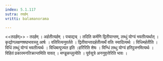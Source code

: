 ```yaml
---
index: 5.1.117
sutra: तदर्हम्
vritti: balamanorama

---
```

<<तदर्हम्>> - तदर्हम् । अर्हतीत्यर्हम् । पचाद्यच् । तदिति कर्मणि द्वितीयान्तम्, लब्धुं योग्यं भवतीत्यर्थात् । कृद्योगलक्षणषष्ठभावस्तु आर्षः । वतिरित्यनुवर्तते । द्वितीयान्तादर्हतीत्यर्थे वतिः स्यादित्यर्थः । विधिमर्हतीति । विधिं लब्धुं योग्यं भवतीत्यर्थः । विधिबत्पूज्यत इति ।हरि॑रिति शेषः । विन्धिं लब्धु योग्यं हरिपूजनमित्यर्थः । विहितं प्रकारमनतिक्रान्तमिति यावत् । मण्डूकप्लुत्येति । पूर्वसूत्रे अननुवृत्तेरिति भावः । 